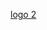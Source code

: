 [logo 2](https://user-images.githubusercontent.com/130210516/234183109-b1a2fe76-4388-4843-9d71-a541d0e02fb0.jpg)
